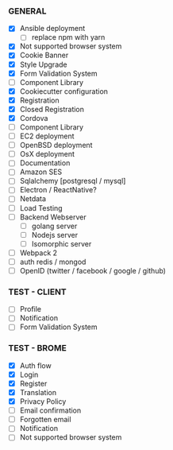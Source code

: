 ### GENERAL

- [x] Ansible deployment
  - [ ] replace npm with yarn
- [x] Not supported browser system
- [x] Cookie Banner
- [x] Style Upgrade
- [x] Form Validation System
- [ ] Component Library
- [x] Cookiecutter configuration
 - [x] Registration
 - [x] Closed Registration
 - [x] Cordova
 - [ ] Component Library
- [ ] EC2 deployment
- [ ] OpenBSD deployment
- [ ] OsX deployment
- [ ] Documentation
- [ ] Amazon SES
- [ ] Sqlalchemy [postgresql / mysql]
- [ ] Electron / ReactNative?
- [ ] Netdata
- [ ] Load Testing
- [ ] Backend Webserver 
    - [ ] golang server
    - [ ] Nodejs server
    - [ ] Isomorphic server
- [ ] Webpack 2
- [ ] auth redis / mongod
- [ ] OpenID (twitter / facebook / google / github)

### TEST - CLIENT

- [ ] Profile
- [ ] Notification
- [ ] Form Validation System

### TEST - BROME

- [x] Auth flow
- [x] Login
- [x] Register
- [x] Translation
- [x] Privacy Policy
- [ ] Email confirmation
- [ ] Forgotten email
- [ ] Notification
- [ ] Not supported browser system
